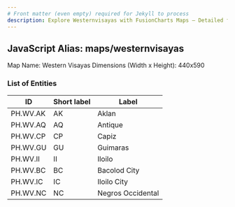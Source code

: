 ```yaml
---
# Front matter (even empty) required for Jekyll to process
description: Explore Westernvisayas with FusionCharts Maps – Detailed features for seamless integration. Try now & enhance your data visualization today! 
---
```


## JavaScript Alias: maps/westernvisayas

Map Name: Western Visayas
Dimensions (Width x Height): 440x590

### List of Entities

ID | Short label | Label
---|---|---|
PH.WV.AK|AK|Aklan
PH.WV.AQ|AQ|Antique
PH.WV.CP|CP|Capiz
PH.WV.GU|GU|Guimaras
PH.WV.II|II|Iloilo
PH.WV.BC|BC|Bacolod City
PH.WV.IC|IC|Iloilo City
PH.WV.NC|NC|Negros Occidental